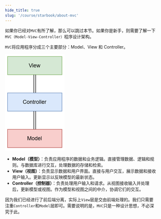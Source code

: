 ```yaml
---
hide_title: true
slug: '/course/starbook/about-mvc'
---
```

如果你已经对`MVC`有所了解，那么可以跳过本节。如果你是新手，则需要了解一下`MVC（Model-View-Controller）`程序设计架构。

`MVC`将应用程序分成三个主要部分：Model、View 和 Controller。

![mvc](../assets/mvc.png)

- **Model（模型）**：负责应用程序的数据和业务逻辑。直接管理数据、逻辑和规则。与数据库进行交互，处理数据的存储和检索。
- **View（视图）**：负责显示数据和用户界面。直接与用户交互，展示数据和接收用户输入。更新显示以反映模型的最新状态。
- **Controller（控制器）**：负责处理用户输入和请求。从视图接收输入并处理后，更新模型或视图。作为模型和视图之间的中介，协调它们的交互。

因为我们已经进行了前后端分离，实际上`View`层是交由前端处理的。我们只需要注重`Controller`和`Model`层即可。需要说明的是，`MVC`只是一种设计思想，不必深究于此。